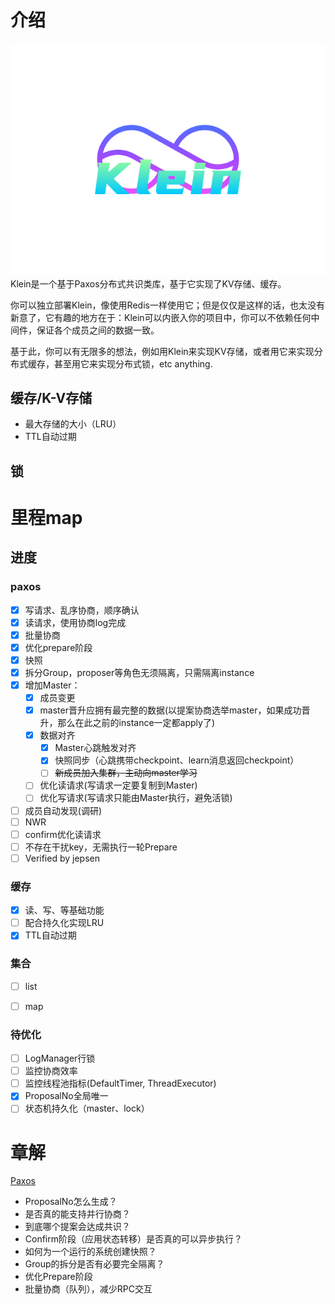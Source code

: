 # 介绍
![](logo.svg)
Klein是一个基于Paxos分布式共识类库，基于它实现了KV存储、缓存。

你可以独立部署Klein，像使用Redis一样使用它；但是仅仅是这样的话，也太没有新意了，它有趣的地方在于：Klein可以内嵌入你的项目中，你可以不依赖任何中间件，保证各个成员之间的数据一致。

基于此，你可以有无限多的想法，例如用Klein来实现KV存储，或者用它来实现分布式缓存，甚至用它来实现分布式锁，etc anything.

## 缓存/K-V存储
- 最大存储的大小（LRU）
- TTL自动过期
## 锁

# 里程map

## 进度
### paxos
- [x] 写请求、乱序协商，顺序确认
- [x] 读请求，使用协商log完成
- [x] 批量协商
- [x] 优化prepare阶段
- [x] 快照
- [x] 拆分Group，proposer等角色无须隔离，只需隔离instance
- [x] 增加Master：
  - [x] 成员变更
  - [x] master晋升应拥有最完整的数据(以提案协商选举master，如果成功晋升，那么在此之前的instance一定都apply了)
  - [x] 数据对齐
    - [x] Master心跳触发对齐
    - [x] 快照同步（心跳携带checkpoint、learn消息返回checkpoint）
    - [ ] ~~新成员加入集群，主动向master学习~~
  - [ ] 优化读请求(写请求一定要复制到Master)
  - [ ] 优化写请求(写请求只能由Master执行，避免活锁)
- [ ] 成员自动发现(调研)
- [ ] NWR
- [ ] confirm优化读请求
- [ ] 不存在干扰key，无需执行一轮Prepare
- [ ] Verified by jepsen

### 缓存
- [x] 读、写、等基础功能
- [ ] 配合持久化实现LRU
- [x] TTL自动过期

### 集合
- [ ] list
- [ ] map


### 待优化
- [ ] LogManager行锁
- [ ] 监控协商效率
- [ ] 监控线程池指标(DefaultTimer, ThreadExecutor)
- [x] ProposalNo全局唯一
- [ ] 状态机持久化（master、lock）

# 章解
[Paxos](klein-consensus/klein-consensus-paxos/readme.md)
- ProposalNo怎么生成？
- 是否真的能支持并行协商？
- 到底哪个提案会达成共识？
- Confirm阶段（应用状态转移）是否真的可以异步执行？
- 如何为一个运行的系统创建快照？
- Group的拆分是否有必要完全隔离？
- 优化Prepare阶段
- 批量协商（队列），减少RPC交互